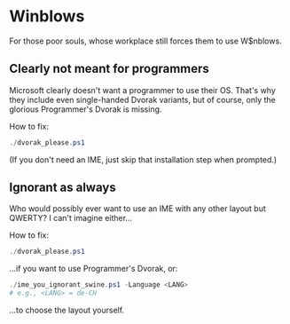 # Winblows

For those poor souls, whose workplace still forces them to use W$nblows.

## Clearly not meant for programmers

Microsoft clearly doesn't want a programmer to use their OS.
That's why they include even single-handed Dvorak variants, but of course,
only the glorious Programmer's Dvorak is missing.

How to fix:

```powershell
./dvorak_please.ps1
```

(If you don't need an IME, just skip that installation step when prompted.)

## Ignorant as always

Who would possibly ever want to use an IME with any other layout but QWERTY?
I can't imagine either...

How to fix:

```powershell
./dvorak_please.ps1
```

...if you want to use Programmer's Dvorak, or:

```powershell
./ime_you_ignorant_swine.ps1 -Language <LANG>
# e.g., <LANG> = de-CH
```

...to choose the layout yourself.
